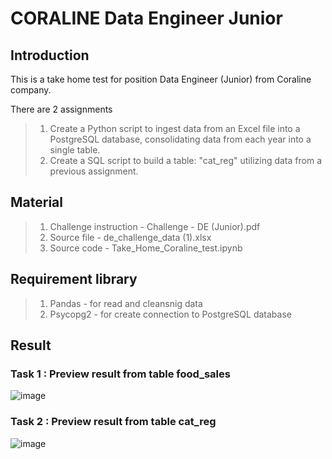 # CORALINE Data Engineer Junior

## Introduction
This is a take home test for position Data Engineer (Junior) from Coraline company.

There are 2 assignments
>1. Create a Python script to ingest data from an Excel file into a PostgreSQL database, consolidating data from each year into a single table.
>2. Create a SQL script to build a table: "cat_reg" utilizing data from a previous  assignment.

## Material
>1. Challenge instruction - Challenge - DE (Junior).pdf
>2. Source file - de_challenge_data (1).xlsx
>3. Source code - Take_Home_Coraline_test.ipynb

## Requirement library
>1. Pandas - for read and cleansnig data
>2. Psycopg2 - for create connection to PostgreSQL database


## Result
### Task 1 : Preview result from table food_sales
![image](https://github.com/patcharaponmai/Take_Home_Test_Coraline/assets/140698887/b28bd640-6b62-4c2c-a6b4-c5d44a121930)

### Task 2 : Preview result from table cat_reg
![image](https://github.com/patcharaponmai/Take_Home_Test_Coraline/assets/140698887/ed8bc43f-9580-48d8-b948-4d168183f786)
